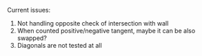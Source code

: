 Current issues:

1. Not handling opposite check of intersection with wall
2. When counted positive/negative tangent, maybe it can be also swapped?
3. Diagonals are not tested at all